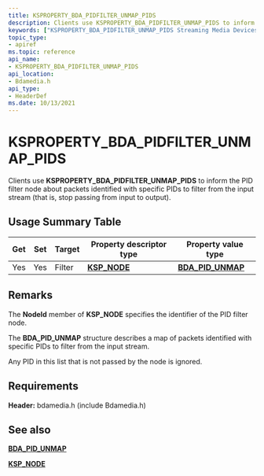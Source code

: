 ```yaml
---
title: KSPROPERTY_BDA_PIDFILTER_UNMAP_PIDS
description: Clients use KSPROPERTY_BDA_PIDFILTER_UNMAP_PIDS to inform the PID filter node about packets identified with specific PIDs to filter from the input stream (that is, stop passing from input to output).
keywords: ["KSPROPERTY_BDA_PIDFILTER_UNMAP_PIDS Streaming Media Devices"]
topic_type:
- apiref
ms.topic: reference
api_name:
- KSPROPERTY_BDA_PIDFILTER_UNMAP_PIDS
api_location:
- Bdamedia.h
api_type:
- HeaderDef
ms.date: 10/13/2021
---
```


# KSPROPERTY_BDA_PIDFILTER_UNMAP_PIDS

Clients use **KSPROPERTY_BDA_PIDFILTER_UNMAP_PIDS** to inform the PID filter node about packets identified with specific PIDs to filter from the input stream (that is, stop passing from input to output).

## Usage Summary Table

| Get | Set | Target | Property descriptor type | Property value type |
|--|--|--|--|--|
| Yes | Yes | Filter | [**KSP_NODE**](/windows-hardware/drivers/ddi/ks/ns-ks-ksp_node) | [**BDA_PID_UNMAP**](/windows-hardware/drivers/ddi/bdatypes/ns-bdatypes-_bda_pid_unmap) |

## Remarks

The **NodeId** member of **KSP_NODE** specifies the identifier of the PID filter node.

The **BDA_PID_UNMAP** structure describes a map of packets identified with specific PIDs to filter from the input stream.

Any PID in this list that is not passed by the node is ignored.

## Requirements

**Header:** bdamedia.h (include Bdamedia.h)

## See also

[**BDA_PID_UNMAP**](/windows-hardware/drivers/ddi/bdatypes/ns-bdatypes-_bda_pid_unmap)

[**KSP_NODE**](/windows-hardware/drivers/ddi/ks/ns-ks-ksp_node)
